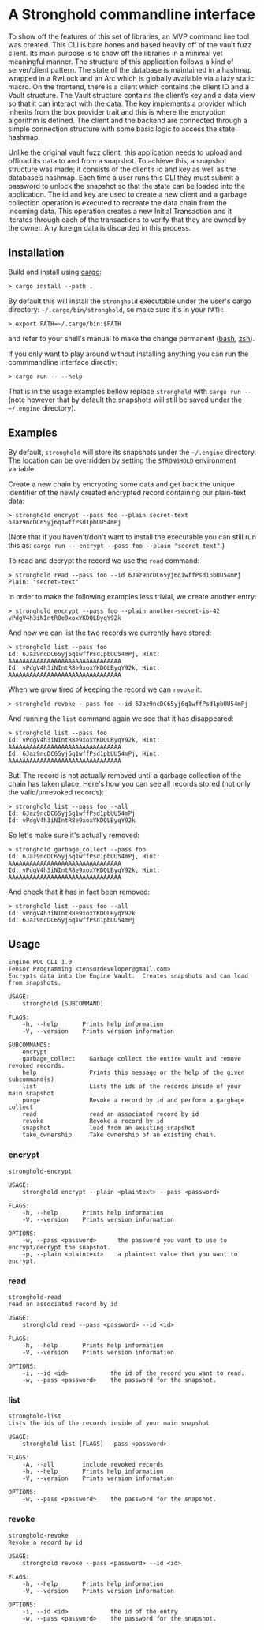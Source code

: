 # A Stronghold commandline interface

To show off the features of this set of libraries, an MVP command line tool was
created. This CLI is bare bones and based heavily off of the vault fuzz client.
Its main purpose is to show off the libraries in a minimal yet meaningful
manner. The structure of this application follows a kind of server/client
pattern.  The state of the database is maintained in a hashmap wrapped in a
RwLock and an Arc which is globally available via a lazy static macro. On the
frontend, there is a client which contains the client ID and a Vault structure.
The Vault structure contains the client’s key and a data view so that it can
interact with the data. The key implements a provider which inherits from the
box provider trait and this is where the encryption algorithm is defined. The
client and the backend are connected through a simple connection structure with
some basic logic to access the state hashmap.

Unlike the original vault fuzz client, this application needs to upload and
offload its data to and from a snapshot. To achieve this, a snapshot structure
was made; it consists of the client’s id and key as well as the database’s
hashmap. Each time a user runs this CLI they must submit a password to unlock
the snapshot so that the state can be loaded into the application. The id and
key are used to create a new client and a garbage collection operation is
executed to recreate the data chain from the incoming data. This operation
creates a new Initial Transaction and it iterates through each of the
transactions to verify that they are owned by the owner.  Any foreign data is
discarded in this process.

## Installation
Build and install using [cargo](https://doc.rust-lang.org/cargo/):
```shell
> cargo install --path .
```
By default this will install the `stronghold` executable under the user's cargo
directory: `~/.cargo/bin/stronghold`, so make sure it's in your `PATH`:
```shell
> export PATH=~/.cargo/bin:$PATH
```
and refer to your shell's manual to make the change permanent
([bash](https://www.gnu.org/software/bash/manual/html_node/Bash-Startup-Files.html#Bash-Startup-Files),
[zsh](http://zsh.sourceforge.net/Doc/Release/Files.html#Startup_002fShutdown-Files)).

If you only want to play around without installing anything you can run the
commmandline interface directly:
```shell
> cargo run -- --help
```
That is in the usage examples bellow replace `stronghold` with `cargo run --`
(note however that by default the snapshots will still be saved under the
`~/.engine` directory).

## Examples
By default, `stronghold` will store its snapshots under the `~/.engine`
directory. The location can be overridden by setting the `STRONGHOLD`
environment variable.

Create a new chain by encrypting some data and get back the unique identifier
of the newly created encrypted record containing our plain-text data:
```shell
> stronghold encrypt --pass foo --plain secret-text
6Jaz9ncDC65yj6q1wffPsd1pbUU54mPj
```
(Note that if you haven't/don't want to install the executable you can still
run this as: `cargo run -- encrypt --pass foo --plain "secret text"`.)

To read and decrypt the record we use the `read` command:
```shell
> stronghold read --pass foo --id 6Jaz9ncDC65yj6q1wffPsd1pbUU54mPj
Plain: "secret-text"
```

In order to make the following examples less trivial, we create another entry:
```shell
> stronghold encrypt --pass foo --plain another-secret-is-42
vPdgV4h3iNIntR8e9xoxYKDQLByqY92k
```
And now we can list the two records we currently have stored:
```shell
> stronghold list --pass foo
Id: 6Jaz9ncDC65yj6q1wffPsd1pbUU54mPj, Hint: AAAAAAAAAAAAAAAAAAAAAAAAAAAAAAAA
Id: vPdgV4h3iNIntR8e9xoxYKDQLByqY92k, Hint: AAAAAAAAAAAAAAAAAAAAAAAAAAAAAAAA
```

When we grow tired of keeping the record we can `revoke` it:
```shell
> stronghold revoke --pass foo --id 6Jaz9ncDC65yj6q1wffPsd1pbUU54mPj
```
And running the `list` command again we see that it has disappeared:
```shell
> stronghold list --pass foo
Id: vPdgV4h3iNIntR8e9xoxYKDQLByqY92k, Hint: AAAAAAAAAAAAAAAAAAAAAAAAAAAAAAAA
Id: 6Jaz9ncDC65yj6q1wffPsd1pbUU54mPj, Hint: AAAAAAAAAAAAAAAAAAAAAAAAAAAAAAAA
```
But! The record is not actually removed until a garbage collection of the
chain has taken place.
Here's how you can see all records stored (not only the valid/unrevoked
records):
```shell
> stronghold list --pass foo --all
Id: 6Jaz9ncDC65yj6q1wffPsd1pbUU54mPj
Id: vPdgV4h3iNIntR8e9xoxYKDQLByqY92k
```
So let's make sure it's actually removed:
```shell
> stronghold garbage_collect --pass foo
Id: 6Jaz9ncDC65yj6q1wffPsd1pbUU54mPj, Hint: AAAAAAAAAAAAAAAAAAAAAAAAAAAAAAAA
Id: vPdgV4h3iNIntR8e9xoxYKDQLByqY92k, Hint: AAAAAAAAAAAAAAAAAAAAAAAAAAAAAAAA
```
And check that it has in fact been removed:
```shell
> stronghold list --pass foo --all
Id: vPdgV4h3iNIntR8e9xoxYKDQLByqY92k
Id: 6Jaz9ncDC65yj6q1wffPsd1pbUU54mPj
```
## Usage
```
Engine POC CLI 1.0
Tensor Programming <tensordeveloper@gmail.com>
Encrypts data into the Engine Vault.  Creates snapshots and can load from snapshots.

USAGE:
    stronghold [SUBCOMMAND]

FLAGS:
    -h, --help       Prints help information
    -V, --version    Prints version information

SUBCOMMANDS:
    encrypt            
    garbage_collect    Garbage collect the entire vault and remove revoked records.
    help               Prints this message or the help of the given subcommand(s)
    list               Lists the ids of the records inside of your main snapshot
    purge              Revoke a record by id and perform a gargbage collect
    read               read an associated record by id
    revoke             Revoke a record by id
    snapshot           load from an existing snapshot
    take_ownership     Take ownership of an existing chain.
```

### encrypt
```
stronghold-encrypt 

USAGE:
    stronghold encrypt --plain <plaintext> --pass <password>

FLAGS:
    -h, --help       Prints help information
    -V, --version    Prints version information

OPTIONS:
    -w, --pass <password>      the password you want to use to encrypt/decrypt the snapshot.
    -p, --plain <plaintext>    a plaintext value that you want to encrypt.
```

### read
```
stronghold-read 
read an associated record by id

USAGE:
    stronghold read --pass <password> --id <id>

FLAGS:
    -h, --help       Prints help information
    -V, --version    Prints version information

OPTIONS:
    -i, --id <id>            the id of the record you want to read.
    -w, --pass <password>    the password for the snapshot.
```

### list
```
stronghold-list 
Lists the ids of the records inside of your main snapshot

USAGE:
    stronghold list [FLAGS] --pass <password>

FLAGS:
    -A, --all        include revoked records
    -h, --help       Prints help information
    -V, --version    Prints version information

OPTIONS:
    -w, --pass <password>    the password for the snapshot.
```

### revoke
```
stronghold-revoke 
Revoke a record by id

USAGE:
    stronghold revoke --pass <password> --id <id>

FLAGS:
    -h, --help       Prints help information
    -V, --version    Prints version information

OPTIONS:
    -i, --id <id>            the id of the entry
    -w, --pass <password>    the password for the snapshot.
```
